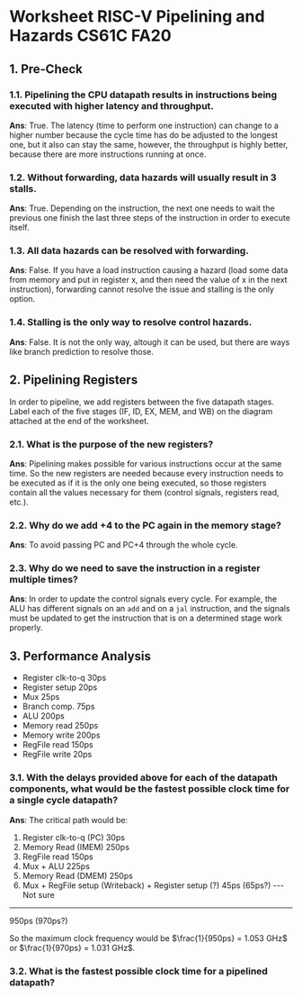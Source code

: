 # Worksheet RISC-V Pipelining and Hazards CS61C FA20

## 1. Pre-Check

### 1.1. Pipelining the CPU datapath results in instructions being executed with higher latency and throughput.

**Ans**: True. The latency (time to perform one instruction) can change to a higher number because the cycle time has do be adjusted to the longest one, but it also can stay the same, however, the throughput is highly better, because there are more instructions running at once.

### 1.2. Without forwarding, data hazards will usually result in 3 stalls.

**Ans**: True. Depending on the instruction, the next one needs to wait the previous one finish the last three steps of the instruction in order to execute itself.

### 1.3. All data hazards can be resolved with forwarding.

**Ans**: False. If you have a load instruction causing a hazard (load some data from memory and put in register x, and then need the value of x in the next instruction), forwarding cannot resolve the issue and stalling is the only option.

### 1.4. Stalling is the only way to resolve control hazards.

**Ans**: False. It is not the only way, altough it can be used, but there are ways like branch prediction to resolve those.

## 2. Pipelining Registers

In order to pipeline, we add registers between the five datapath stages. Label each of the five stages (IF, ID, EX, MEM, and WB) on the diagram attached at the end of the worksheet.

### 2.1. What is the purpose of the new registers?

**Ans**: Pipelining makes possible for various instructions occur at the same time. So the new registers are needed because every instruction needs to be executed as if it is the only one being executed, so those registers contain all the values necessary for them (control signals, registers read, etc.).

### 2.2. Why do we add +4 to the PC again in the memory stage?

**Ans**: To avoid passing PC and PC+4 through the whole cycle.

### 2.3. Why do we need to save the instruction in a register multiple times?

**Ans**: In order to update the control signals every cycle. For example, the ALU has different signals on an `add` and on a `jal` instruction, and the signals must be updated to get the instruction that is on a determined stage work properly.

## 3. Performance Analysis

- Register clk-to-q 30ps
- Register setup 20ps
- Mux 25ps
- Branch comp. 75ps
- ALU 200ps
- Memory read 250ps
- Memory write 200ps
- RegFile read 150ps
- RegFile write 20ps

### 3.1. With the delays provided above for each of the datapath components, what would be the fastest possible clock time for a single cycle datapath?

**Ans**: The critical path would be:

1. Register clk-to-q (PC) 30ps
2. Memory Read (IMEM) 250ps
3. RegFile read 150ps
4. Mux + ALU 225ps
5. Memory Read (DMEM) 250ps
6. Mux + RegFile setup (Writeback) + Register setup (?) 45ps (65ps?) --- Not sure
---------------------------------------------------------------------------
950ps (970ps?)

So the maximum clock frequency would be $\frac{1}{950ps} = 1.053 GHz$ or $\frac{1}{970ps} = 1.031 GHz$.

### 3.2. What is the fastest possible clock time for a pipelined datapath?
